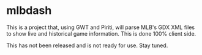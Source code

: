 # mlbdash

This is a project that, using GWT and Piriti, will parse MLB's GDX XML
files to show live and historical game information. This is done 100%
client side. 

This has not been released and is not ready for use. Stay tuned.